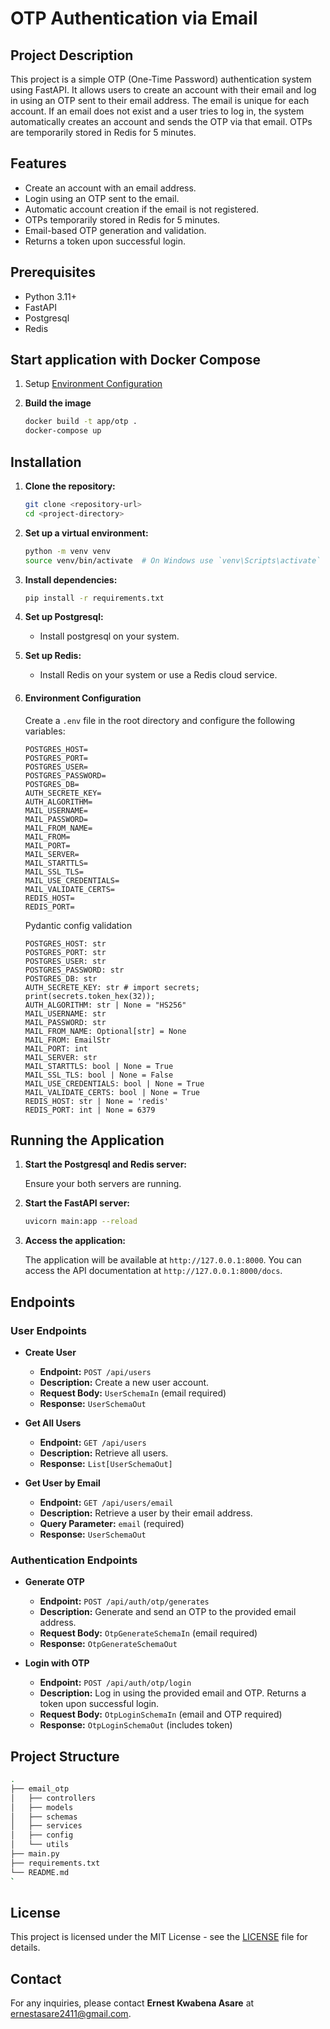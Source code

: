 # OTP Authentication via Email

## Project Description

This project is a simple OTP (One-Time Password) authentication system using FastAPI. It allows users to create an account with their email and log in using an OTP sent to their email address. The email is unique for each account. If an email does not exist and a user tries to log in, the system automatically creates an account and sends the OTP via that email. OTPs are temporarily stored in Redis for 5 minutes.

## Features

- Create an account with an email address.
- Login using an OTP sent to the email.
- Automatic account creation if the email is not registered.
- OTPs temporarily stored in Redis for 5 minutes.
- Email-based OTP generation and validation.
- Returns a token upon successful login.

## Prerequisites

- Python 3.11+
- FastAPI
- Postgresql
- Redis

## Start application with Docker Compose
1. Setup [Environment Configuration](#environment-configuration)

2. **Build the image**

   ```bash
   docker build -t app/otp .
   docker-compose up
   ```

## Installation

1. **Clone the repository:**

    ```bash
    git clone <repository-url>
    cd <project-directory>
    ```

2. **Set up a virtual environment:**

    ```bash
    python -m venv venv
    source venv/bin/activate  # On Windows use `venv\Scripts\activate`
    ```

3. **Install dependencies:**

    ```bash
    pip install -r requirements.txt
    ```
4. **Set up Postgresql:**

    - Install postgresql on your system.

5. **Set up Redis:**
    - Install Redis on your system or use a Redis cloud service.

6. #### Environment Configuration

    Create a `.env` file in the root directory and configure the following variables:

    ```env
    POSTGRES_HOST=
    POSTGRES_PORT=
    POSTGRES_USER=
    POSTGRES_PASSWORD=
    POSTGRES_DB=
    AUTH_SECRETE_KEY=
    AUTH_ALGORITHM=
    MAIL_USERNAME=
    MAIL_PASSWORD=
    MAIL_FROM_NAME=
    MAIL_FROM=
    MAIL_PORT=
    MAIL_SERVER=
    MAIL_STARTTLS=
    MAIL_SSL_TLS=
    MAIL_USE_CREDENTIALS=
    MAIL_VALIDATE_CERTS=
    REDIS_HOST=
    REDIS_PORT=
    ```
    Pydantic config validation
    ```pydantic
    POSTGRES_HOST: str
    POSTGRES_PORT: str
    POSTGRES_USER: str
    POSTGRES_PASSWORD: str
    POSTGRES_DB: str
    AUTH_SECRETE_KEY: str # import secrets; print(secrets.token_hex(32));
    AUTH_ALGORITHM: str | None = "HS256"
    MAIL_USERNAME: str
    MAIL_PASSWORD: str
    MAIL_FROM_NAME: Optional[str] = None
    MAIL_FROM: EmailStr
    MAIL_PORT: int
    MAIL_SERVER: str
    MAIL_STARTTLS: bool | None = True
    MAIL_SSL_TLS: bool | None = False
    MAIL_USE_CREDENTIALS: bool | None = True
    MAIL_VALIDATE_CERTS: bool | None = True
    REDIS_HOST: str | None = 'redis'
    REDIS_PORT: int | None = 6379
   ```

## Running the Application

1. **Start the Postgresql and Redis server:**

    Ensure your both servers are running.

2. **Start the FastAPI server:**

    ```bash
    uvicorn main:app --reload
    ```

3. **Access the application:**

    The application will be available at `http://127.0.0.1:8000`. You can access the API documentation at `http://127.0.0.1:8000/docs`.

## Endpoints

### User Endpoints

- **Create User**
  - **Endpoint:** `POST /api/users`
  - **Description:** Create a new user account.
  - **Request Body:** `UserSchemaIn` (email required)
  - **Response:** `UserSchemaOut`

- **Get All Users**
  - **Endpoint:** `GET /api/users`
  - **Description:** Retrieve all users.
  - **Response:** `List[UserSchemaOut]`

- **Get User by Email**
  - **Endpoint:** `GET /api/users/email`
  - **Description:** Retrieve a user by their email address.
  - **Query Parameter:** `email` (required)
  - **Response:** `UserSchemaOut`

### Authentication Endpoints

- **Generate OTP**
  - **Endpoint:** `POST /api/auth/otp/generates`
  - **Description:** Generate and send an OTP to the provided email address.
  - **Request Body:** `OtpGenerateSchemaIn` (email required)
  - **Response:** `OtpGenerateSchemaOut`

- **Login with OTP**
  - **Endpoint:** `POST /api/auth/otp/login`
  - **Description:** Log in using the provided email and OTP. Returns a token upon successful login.
  - **Request Body:** `OtpLoginSchemaIn` (email and OTP required)
  - **Response:** `OtpLoginSchemaOut` (includes token)

## Project Structure

```bash
.
├── email_otp
│   ├── controllers
│   ├── models
│   ├── schemas
│   ├── services
│   ├── config
│   └── utils
├── main.py
├── requirements.txt
└── README.md
`
```

## License

This project is licensed under the MIT License - see the [LICENSE](LICENSE) file for details.

## Contact

For any inquiries, please contact **Ernest Kwabena Asare** at [ernestasare2411@gmail.com](mailto:ernestasare2411@gmail.com).
